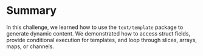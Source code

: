 # Summary

In this challenge, we learned how to use the `text/template` package to generate dynamic content. We demonstrated how to access struct fields, provide conditional execution for templates, and loop through slices, arrays, maps, or channels.
